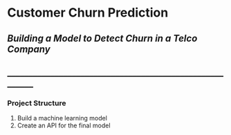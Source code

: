 # Customer Churn Prediction
## *Building a Model to Detect Churn in a Telco Company*
## ________________________________________________________

### Project Structure
1. Build a machine learning model
2. Create an API for the final model
